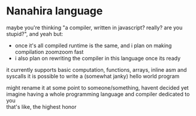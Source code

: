 # Nanahira language
maybe you're thinking "a compiler, written in javascript? really? are you stupid?", and yeah but:
* once it's all compiled runtime is the same, and i plan on making compilation zoomzoom fast
* i also plan on rewriting the compiler in this language once its ready

it currently supports basic computation, functions, arrays, inline asm and syscalls
it is possible to write a (somewhat janky) hello world program

might rename it at some point to someone/something, havent decided yet  
imagine having a whole programming language and compiler dedicated to you  
that's like, the highest honor
